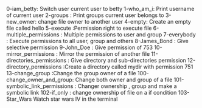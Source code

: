 0-iam_betty: Switch user current user to betty
1-who_am_i: Print username of current user
2-groups : Print groups current user belongs to
3-new_owner: change file owner to another user
4-empty: Create an empty file called hello
5-execute :Permission right to execute file
6-multiple_permissions : Multiple permissions to user and group
7-everybody : Execute permissions to all user, group and others
8-James_Bond : Give selective permission
9-John_Doe : Give permission of 753
10-mirror_permissions : Mirror the permission of another file
11-directories_permissions : Give directory and sub-directories permission
12-directory_permissions :Create a directory called mydir with permission 751
13-change_group :Change the group owner of a file
100-change_owner_and_group: Change both owner and group of a file
101-symbolic_link_permissions : Changer ownership , group and make a symbolic link
102-if_only : change ownership of file on a if  condition
103-Star_Wars Watch star wars IV in the terminal

